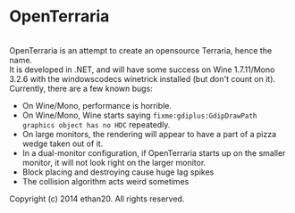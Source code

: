 <h1>OpenTerraria</h1><br/>
OpenTerraria is an attempt to create an opensource Terraria, hence the name.<br/>
It is developed in .NET, and will have some success on Wine 1.7.11/Mono 3.2.6 with the windowscodecs winetrick installed (but don't count on it).<br/>
Currently, there are a few known bugs:<br/>
<ul>
	<li>On Wine/Mono, performance is horrible.</li>
	<li>On Wine/Mono, Wine starts saying <code>fixme:gdiplus:GdipDrawPath graphics object has no HDC</code> repeatedly.</li>
	<li>On large monitors, the rendering will appear to have a part of a pizza wedge taken out of it.</li>
	<li>In a dual-monitor configuration, if OpenTerraria starts up on the smaller monitor, it will not look right on the larger monitor.</li>
	<li>Block placing and destroying cause huge lag spikes</li>
	<li>The collision algorithm acts weird sometimes</li>
</ul>
Copyright (c) 2014 ethan20. All rights reserved.
